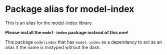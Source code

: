 # Package alias for model-index

This is an alias for the [model-index](https://pypi.org/project/model-index/) library. 

**Please install the `model-index` package instead of this one!**

This package `modelindex` that has `model-index` as a dependency to act as an alias if the name is mistyped without the dash. 



